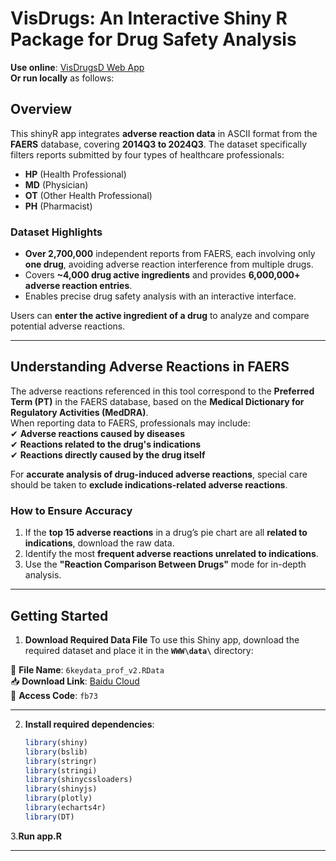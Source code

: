 # VisDrugs: An Interactive Shiny R Package for Drug Safety Analysis
**Use online**: [VisDrugsD Web App](http://sctdb.cn/shiny-server/Visdrugs_v.0.1.0/)  
**Or run locally** as follows:  

## Overview  
This shinyR app integrates **adverse reaction data** in ASCII format from the **FAERS** database, covering **2014Q3 to 2024Q3**. The dataset specifically filters reports submitted by four types of healthcare professionals:  
- **HP** (Health Professional)  
- **MD** (Physician)  
- **OT** (Other Health Professional)  
- **PH** (Pharmacist)  

### **Dataset Highlights**
- **Over 2,700,000** independent reports from FAERS, each involving only **one drug**, avoiding adverse reaction interference from multiple drugs.  
- Covers **~4,000 drug active ingredients** and provides **6,000,000+ adverse reaction entries**.  
- Enables precise drug safety analysis with an interactive interface.  

Users can **enter the active ingredient of a drug** to analyze and compare potential adverse reactions.  

---

## **Understanding Adverse Reactions in FAERS**
The adverse reactions referenced in this tool correspond to the **Preferred Term (PT)** in the FAERS database, based on the **Medical Dictionary for Regulatory Activities (MedDRA)**.  
When reporting data to FAERS, professionals may include:  
✔ **Adverse reactions caused by diseases**  
✔ **Reactions related to the drug's indications**  
✔ **Reactions directly caused by the drug itself**  

For **accurate analysis of drug-induced adverse reactions**, special care should be taken to **exclude indications-related adverse reactions**.  

### **How to Ensure Accuracy**
1. If the **top 15 adverse reactions** in a drug’s pie chart are all **related to indications**, download the raw data.  
2. Identify the most **frequent adverse reactions unrelated to indications**.  
3. Use the **"Reaction Comparison Between Drugs"** mode for in-depth analysis.  

---

## **Getting Started**

1. **Download Required Data File**
To use this Shiny app, download the required dataset and place it in the **`WWW\data\`** directory:

📂 **File Name**: `6keydata_prof_v2.RData`  
📥 **Download Link**: [Baidu Cloud](https://pan.baidu.com/s/19H7oEVbFy5Wb7_Z-j1v_SQ)  
🔑 **Access Code**: `fb73`  

---

2. **Install required dependencies**:
   ```r
   library(shiny)
   library(bslib)
   library(stringr)
   library(stringi)
   library(shinycssloaders)
   library(shinyjs)
   library(plotly)
   library(echarts4r)
   library(DT)

3.**Run app.R**

---
